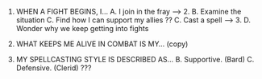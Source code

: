 1. WHEN A FIGHT BEGINS, I…
    A. I join in the fray --> 2. 
    B. Examine the situation
    C. Find how I can support my allies ??
    C. Cast a spell  --> 3.
    D. Wonder why we keep getting into fights 

2. WHAT KEEPS ME ALIVE IN COMBAT IS MY…
 (copy)
3. MY SPELLCASTING STYLE IS DESCRIBED AS…
B. Supportive. (Bard)
C. Defensive. (Clerid)
???